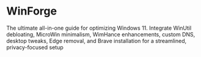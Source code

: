 # WinForge
The ultimate all-in-one guide for optimizing Windows 11. Integrate WinUtil debloating, MicroWin minimalism, WimHance enhancements, custom DNS, desktop tweaks, Edge removal, and Brave installation for a streamlined, privacy-focused setup

